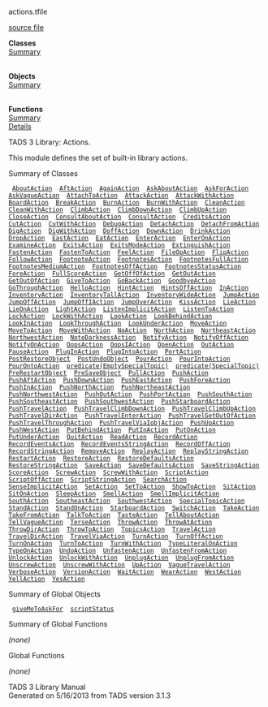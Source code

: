 <span class="title">actions.t</span><span class="type">file</span>

[source file](../source/actions.t.html)

**Classes**  
[Summary](#_ClassSummary_)  
 

**Objects**  
[Summary](#_ObjectSummary_)  
 

**Functions**  
[Summary](#_FunctionSummary_)  
[Details](#_Functions_)

<div class="fdesc">

TADS 3 Library: Actions.

This module defines the set of built-in library actions.

</div>

<span id="_ClassSummary_"></span>

<div class="mjhd">

<span class="hdln">Summary of Classes</span>  

</div>

` `[`AboutAction`](../object/AboutAction.html)`  `[`AftAction`](../object/AftAction.html)`  `[`AgainAction`](../object/AgainAction.html)`  `[`AskAboutAction`](../object/AskAboutAction.html)`  `[`AskForAction`](../object/AskForAction.html)`  `[`AskVagueAction`](../object/AskVagueAction.html)`  `[`AttachToAction`](../object/AttachToAction.html)`  `[`AttackAction`](../object/AttackAction.html)`  `[`AttackWithAction`](../object/AttackWithAction.html)`  `[`BoardAction`](../object/BoardAction.html)`  `[`BreakAction`](../object/BreakAction.html)`  `[`BurnAction`](../object/BurnAction.html)`  `[`BurnWithAction`](../object/BurnWithAction.html)`  `[`CleanAction`](../object/CleanAction.html)`  `[`CleanWithAction`](../object/CleanWithAction.html)`  `[`ClimbAction`](../object/ClimbAction.html)`  `[`ClimbDownAction`](../object/ClimbDownAction.html)`  `[`ClimbUpAction`](../object/ClimbUpAction.html)`  `[`CloseAction`](../object/CloseAction.html)`  `[`ConsultAboutAction`](../object/ConsultAboutAction.html)`  `[`ConsultAction`](../object/ConsultAction.html)`  `[`CreditsAction`](../object/CreditsAction.html)`  `[`CutAction`](../object/CutAction.html)`  `[`CutWithAction`](../object/CutWithAction.html)`  `[`DebugAction`](../object/DebugAction.html)`  `[`DetachAction`](../object/DetachAction.html)`  `[`DetachFromAction`](../object/DetachFromAction.html)`  `[`DigAction`](../object/DigAction.html)`  `[`DigWithAction`](../object/DigWithAction.html)`  `[`DoffAction`](../object/DoffAction.html)`  `[`DownAction`](../object/DownAction.html)`  `[`DrinkAction`](../object/DrinkAction.html)`  `[`DropAction`](../object/DropAction.html)`  `[`EastAction`](../object/EastAction.html)`  `[`EatAction`](../object/EatAction.html)`  `[`EnterAction`](../object/EnterAction.html)`  `[`EnterOnAction`](../object/EnterOnAction.html)`  `[`ExamineAction`](../object/ExamineAction.html)`  `[`ExitsAction`](../object/ExitsAction.html)`  `[`ExitsModeAction`](../object/ExitsModeAction.html)`  `[`ExtinguishAction`](../object/ExtinguishAction.html)`  `[`FastenAction`](../object/FastenAction.html)`  `[`FastenToAction`](../object/FastenToAction.html)`  `[`FeelAction`](../object/FeelAction.html)`  `[`FileOpAction`](../object/FileOpAction.html)`  `[`FlipAction`](../object/FlipAction.html)`  `[`FollowAction`](../object/FollowAction.html)`  `[`FootnoteAction`](../object/FootnoteAction.html)`  `[`FootnotesAction`](../object/FootnotesAction.html)`  `[`FootnotesFullAction`](../object/FootnotesFullAction.html)`  `[`FootnotesMediumAction`](../object/FootnotesMediumAction.html)`  `[`FootnotesOffAction`](../object/FootnotesOffAction.html)`  `[`FootnotesStatusAction`](../object/FootnotesStatusAction.html)`  `[`ForeAction`](../object/ForeAction.html)`  `[`FullScoreAction`](../object/FullScoreAction.html)`  `[`GetOffOfAction`](../object/GetOffOfAction.html)`  `[`GetOutAction`](../object/GetOutAction.html)`  `[`GetOutOfAction`](../object/GetOutOfAction.html)`  `[`GiveToAction`](../object/GiveToAction.html)`  `[`GoBackAction`](../object/GoBackAction.html)`  `[`GoodbyeAction`](../object/GoodbyeAction.html)`  `[`GoThroughAction`](../object/GoThroughAction.html)`  `[`HelloAction`](../object/HelloAction.html)`  `[`HintAction`](../object/HintAction.html)`  `[`HintsOffAction`](../object/HintsOffAction.html)`  `[`InAction`](../object/InAction.html)`  `[`InventoryAction`](../object/InventoryAction.html)`  `[`InventoryTallAction`](../object/InventoryTallAction.html)`  `[`InventoryWideAction`](../object/InventoryWideAction.html)`  `[`JumpAction`](../object/JumpAction.html)`  `[`JumpOffAction`](../object/JumpOffAction.html)`  `[`JumpOffIAction`](../object/JumpOffIAction.html)`  `[`JumpOverAction`](../object/JumpOverAction.html)`  `[`KissAction`](../object/KissAction.html)`  `[`LieAction`](../object/LieAction.html)`  `[`LieOnAction`](../object/LieOnAction.html)`  `[`LightAction`](../object/LightAction.html)`  `[`ListenImplicitAction`](../object/ListenImplicitAction.html)`  `[`ListenToAction`](../object/ListenToAction.html)`  `[`LockAction`](../object/LockAction.html)`  `[`LockWithAction`](../object/LockWithAction.html)`  `[`LookAction`](../object/LookAction.html)`  `[`LookBehindAction`](../object/LookBehindAction.html)`  `[`LookInAction`](../object/LookInAction.html)`  `[`LookThroughAction`](../object/LookThroughAction.html)`  `[`LookUnderAction`](../object/LookUnderAction.html)`  `[`MoveAction`](../object/MoveAction.html)`  `[`MoveToAction`](../object/MoveToAction.html)`  `[`MoveWithAction`](../object/MoveWithAction.html)`  `[`NoAction`](../object/NoAction.html)`  `[`NorthAction`](../object/NorthAction.html)`  `[`NortheastAction`](../object/NortheastAction.html)`  `[`NorthwestAction`](../object/NorthwestAction.html)`  `[`NoteDarknessAction`](../object/NoteDarknessAction.html)`  `[`NotifyAction`](../object/NotifyAction.html)`  `[`NotifyOffAction`](../object/NotifyOffAction.html)`  `[`NotifyOnAction`](../object/NotifyOnAction.html)`  `[`OopsAction`](../object/OopsAction.html)`  `[`OopsIAction`](../object/OopsIAction.html)`  `[`OpenAction`](../object/OpenAction.html)`  `[`OutAction`](../object/OutAction.html)`  `[`PauseAction`](../object/PauseAction.html)`  `[`PlugInAction`](../object/PlugInAction.html)`  `[`PlugIntoAction`](../object/PlugIntoAction.html)`  `[`PortAction`](../object/PortAction.html)`  `[`PostRestoreObject`](../object/PostRestoreObject.html)`  `[`PostUndoObject`](../object/PostUndoObject.html)`  `[`PourAction`](../object/PourAction.html)`  `[`PourIntoAction`](../object/PourIntoAction.html)`  `[`PourOntoAction`](../object/PourOntoAction.html)`  `[`predicate(EmptySpecialTopic)`](../object/predicate(EmptySpecialTopic).html)`  `[`predicate(SpecialTopic)`](../object/predicate(SpecialTopic).html)`  `[`PreRestartObject`](../object/PreRestartObject.html)`  `[`PreSaveObject`](../object/PreSaveObject.html)`  `[`PullAction`](../object/PullAction.html)`  `[`PushAction`](../object/PushAction.html)`  `[`PushAftAction`](../object/PushAftAction.html)`  `[`PushDownAction`](../object/PushDownAction.html)`  `[`PushEastAction`](../object/PushEastAction.html)`  `[`PushForeAction`](../object/PushForeAction.html)`  `[`PushInAction`](../object/PushInAction.html)`  `[`PushNorthAction`](../object/PushNorthAction.html)`  `[`PushNortheastAction`](../object/PushNortheastAction.html)`  `[`PushNorthwestAction`](../object/PushNorthwestAction.html)`  `[`PushOutAction`](../object/PushOutAction.html)`  `[`PushPortAction`](../object/PushPortAction.html)`  `[`PushSouthAction`](../object/PushSouthAction.html)`  `[`PushSoutheastAction`](../object/PushSoutheastAction.html)`  `[`PushSouthwestAction`](../object/PushSouthwestAction.html)`  `[`PushStarboardAction`](../object/PushStarboardAction.html)`  `[`PushTravelAction`](../object/PushTravelAction.html)`  `[`PushTravelClimbDownAction`](../object/PushTravelClimbDownAction.html)`  `[`PushTravelClimbUpAction`](../object/PushTravelClimbUpAction.html)`  `[`PushTravelDirAction`](../object/PushTravelDirAction.html)`  `[`PushTravelEnterAction`](../object/PushTravelEnterAction.html)`  `[`PushTravelGetOutOfAction`](../object/PushTravelGetOutOfAction.html)`  `[`PushTravelThroughAction`](../object/PushTravelThroughAction.html)`  `[`PushTravelViaIobjAction`](../object/PushTravelViaIobjAction.html)`  `[`PushUpAction`](../object/PushUpAction.html)`  `[`PushWestAction`](../object/PushWestAction.html)`  `[`PutBehindAction`](../object/PutBehindAction.html)`  `[`PutInAction`](../object/PutInAction.html)`  `[`PutOnAction`](../object/PutOnAction.html)`  `[`PutUnderAction`](../object/PutUnderAction.html)`  `[`QuitAction`](../object/QuitAction.html)`  `[`ReadAction`](../object/ReadAction.html)`  `[`RecordAction`](../object/RecordAction.html)`  `[`RecordEventsAction`](../object/RecordEventsAction.html)`  `[`RecordEventsStringAction`](../object/RecordEventsStringAction.html)`  `[`RecordOffAction`](../object/RecordOffAction.html)`  `[`RecordStringAction`](../object/RecordStringAction.html)`  `[`RemoveAction`](../object/RemoveAction.html)`  `[`ReplayAction`](../object/ReplayAction.html)`  `[`ReplayStringAction`](../object/ReplayStringAction.html)`  `[`RestartAction`](../object/RestartAction.html)`  `[`RestoreAction`](../object/RestoreAction.html)`  `[`RestoreDefaultsAction`](../object/RestoreDefaultsAction.html)`  `[`RestoreStringAction`](../object/RestoreStringAction.html)`  `[`SaveAction`](../object/SaveAction.html)`  `[`SaveDefaultsAction`](../object/SaveDefaultsAction.html)`  `[`SaveStringAction`](../object/SaveStringAction.html)`  `[`ScoreAction`](../object/ScoreAction.html)`  `[`ScrewAction`](../object/ScrewAction.html)`  `[`ScrewWithAction`](../object/ScrewWithAction.html)`  `[`ScriptAction`](../object/ScriptAction.html)`  `[`ScriptOffAction`](../object/ScriptOffAction.html)`  `[`ScriptStringAction`](../object/ScriptStringAction.html)`  `[`SearchAction`](../object/SearchAction.html)`  `[`SenseImplicitAction`](../object/SenseImplicitAction.html)`  `[`SetAction`](../object/SetAction.html)`  `[`SetToAction`](../object/SetToAction.html)`  `[`ShowToAction`](../object/ShowToAction.html)`  `[`SitAction`](../object/SitAction.html)`  `[`SitOnAction`](../object/SitOnAction.html)`  `[`SleepAction`](../object/SleepAction.html)`  `[`SmellAction`](../object/SmellAction.html)`  `[`SmellImplicitAction`](../object/SmellImplicitAction.html)`  `[`SouthAction`](../object/SouthAction.html)`  `[`SoutheastAction`](../object/SoutheastAction.html)`  `[`SouthwestAction`](../object/SouthwestAction.html)`  `[`SpecialTopicAction`](../object/SpecialTopicAction.html)`  `[`StandAction`](../object/StandAction.html)`  `[`StandOnAction`](../object/StandOnAction.html)`  `[`StarboardAction`](../object/StarboardAction.html)`  `[`SwitchAction`](../object/SwitchAction.html)`  `[`TakeAction`](../object/TakeAction.html)`  `[`TakeFromAction`](../object/TakeFromAction.html)`  `[`TalkToAction`](../object/TalkToAction.html)`  `[`TasteAction`](../object/TasteAction.html)`  `[`TellAboutAction`](../object/TellAboutAction.html)`  `[`TellVagueAction`](../object/TellVagueAction.html)`  `[`TerseAction`](../object/TerseAction.html)`  `[`ThrowAction`](../object/ThrowAction.html)`  `[`ThrowAtAction`](../object/ThrowAtAction.html)`  `[`ThrowDirAction`](../object/ThrowDirAction.html)`  `[`ThrowToAction`](../object/ThrowToAction.html)`  `[`TopicsAction`](../object/TopicsAction.html)`  `[`TravelAction`](../object/TravelAction.html)`  `[`TravelDirAction`](../object/TravelDirAction.html)`  `[`TravelViaAction`](../object/TravelViaAction.html)`  `[`TurnAction`](../object/TurnAction.html)`  `[`TurnOffAction`](../object/TurnOffAction.html)`  `[`TurnOnAction`](../object/TurnOnAction.html)`  `[`TurnToAction`](../object/TurnToAction.html)`  `[`TurnWithAction`](../object/TurnWithAction.html)`  `[`TypeLiteralOnAction`](../object/TypeLiteralOnAction.html)`  `[`TypeOnAction`](../object/TypeOnAction.html)`  `[`UndoAction`](../object/UndoAction.html)`  `[`UnfastenAction`](../object/UnfastenAction.html)`  `[`UnfastenFromAction`](../object/UnfastenFromAction.html)`  `[`UnlockAction`](../object/UnlockAction.html)`  `[`UnlockWithAction`](../object/UnlockWithAction.html)`  `[`UnplugAction`](../object/UnplugAction.html)`  `[`UnplugFromAction`](../object/UnplugFromAction.html)`  `[`UnscrewAction`](../object/UnscrewAction.html)`  `[`UnscrewWithAction`](../object/UnscrewWithAction.html)`  `[`UpAction`](../object/UpAction.html)`  `[`VagueTravelAction`](../object/VagueTravelAction.html)`  `[`VerboseAction`](../object/VerboseAction.html)`  `[`VersionAction`](../object/VersionAction.html)`  `[`WaitAction`](../object/WaitAction.html)`  `[`WearAction`](../object/WearAction.html)`  `[`WestAction`](../object/WestAction.html)`  `[`YellAction`](../object/YellAction.html)`  `[`YesAction`](../object/YesAction.html)`  `
<span id="_ObjectSummary_"></span>

<div class="mjhd">

<span class="hdln">Summary of Global Objects</span>  

</div>

` `[`giveMeToAskFor`](../object/giveMeToAskFor.html)`  `[`scriptStatus`](../object/scriptStatus.html)`  `
<span id="FunctionSummary_"></span>

<div class="mjhd">

<span class="hdln">Summary of Global Functions</span>  

</div>

*(none)* <span id="_Functions_"></span>

<div class="mjhd">

<span class="hdln">Global Functions</span>  

</div>

*(none)*

<div class="ftr">

TADS 3 Library Manual  
Generated on 5/16/2013 from TADS version 3.1.3

</div>
